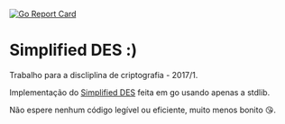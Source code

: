 [![Go Report Card](https://goreportcard.com/badge/github.com/fuzzyqu/simplified-des)](https://goreportcard.com/report/github.com/fuzzyqu/simplified-des)
# Simplified DES :)
Trabalho para a discliplina de criptografia - 2017/1.

Implementação do [Simplified DES](http://mercury.webster.edu/aleshunas/COSC%205130/G-SDES.pdf)
feita em go usando apenas a stdlib.

Não espere nenhum código legível ou eficiente, muito menos bonito 😘.